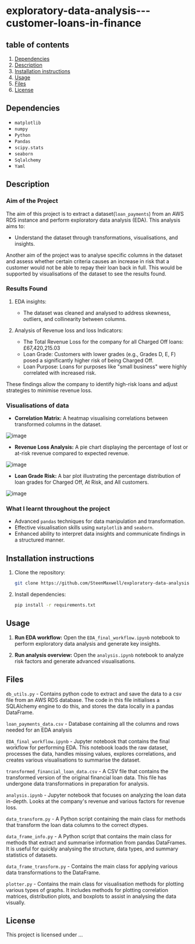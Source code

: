 # exploratory-data-analysis---customer-loans-in-finance

## table of contents
1. [Dependencies](#Dependencies)
2. [Description](#Description)
3. [Installation instructions](#Installation-instructions)
4. [Usage](#Usage)
5. [Files](#Files)
6. [License](#License)

## Dependencies
- `matplotlib`
- `numpy`
- `Python` 
- `Pandas`
- `scipy.stats`
- `seaborn`
- `Sqlalchemy`
- `Yaml`


## Description
### Aim of the Project
The aim of this project is to extract a dataset(`loan_payments`) from an AWS RDS instance and perform exploratory data analysis (EDA). This analysis aims to:
- Understand the dataset through transformations, visualisations, and insights.

Another aim of the project was to analyse specific columns in the dataset and assess whether certain criteria causes an increase in risk that a customer would not be able to repay their loan back in full. This would be supported by visualisations of the dataset to see the results found.

### Results Found
1) EDA insights:
   - The dataset was cleaned and analysed to address skewness, outliers, and collinearity between columns.
  
2) Analysis of Revenue loss and loss Indicators:
   - The Total Revenue Loss for the company for all Charged Off loans: £67,420,215.03
   - Loan Grade: Customers with lower grades (e.g., Grades D, E, F) posed a significantly higher risk of being Charged Off.
   - Loan Purpose: Loans for purposes like "small business" were highly correlated with increased risk.
  
These findings allow the company to identify high-risk loans and adjust strategies to minimise revenue loss.

### Visualisations of data
- **Correlation Matrix:**
  A heatmap visualising correlations between transformed columns in the dataset.

![image](https://github.com/user-attachments/assets/1ca6d7d2-8c12-4d30-8f66-7c8ade02b623)

- **Revenue Loss Analysis:**
  A pie chart displaying the percentage of lost or at-risk revenue compared to expected revenue.
  
![image](https://github.com/user-attachments/assets/8f328f76-f84e-4c95-8d98-08623caf1942)

- **Loan Grade Risk:**
  A bar plot illustrating the percentage distribution of loan grades for Charged Off, At Risk, and All customers.
  
![image](https://github.com/user-attachments/assets/f7e752d2-b5b1-4cb9-952b-ab485df09823)



### What I learnt throughout the project
- Advanced `pandas` techniques for data manipulation and transformation.
- Effective visualisation skills using `matplotlib` and `seaborn`.
- Enhanced ability to interpret data insights and communicate findings in a structured manner.

## Installation instructions
1) Clone the repository:
   ```bash
   git clone https://github.com/SteenMaxwell/exploratory-data-analysis---customer-loans-in-finance681.git
   ```

2) Install dependencies:
   ```bash
   pip install -r requirements.txt
   ```

## Usage
1) **Run EDA workflow:**
   Open the `EDA_final_workflow.ipynb` notebook to perform exploratory data analysis and generate key insights.

2) **Run analysis overview:**
   Open the `analysis.ipynb` notebook to analyze risk factors and generate advanced visualisations.

## Files
`db_utils.py` - Contains python code to extract and save the data to a csv file from an AWS RDS database. The code in this file initialises a SQLAlchemy engine to do this, and stores the data locally in a pandas DataFrame.

`loan_payments_data.csv` - Database containing all the columns and rows needed for an EDA analysis

`EDA_final_workflow.ipynb` - Jupyter notebook that contains the final workflow for performing EDA. This notebook loads the raw dataset, processes the data, handles missing values, explores correlations, and creates various visualisations to summarise the dataset.

`transformed_financial_loan_data.csv` - A CSV file that contains the transformed version of the original financial loan data. This file has undergone data transformations in preparation for analysis.

`analysis.ipynb` - Jupyter notebook that focuses on analyzing the loan data in-depth. Looks at the company's revenue and various factors for revenue loss.

`data_transform.py` - A Python script containing the main class for methods that transform the loan data columns to the correct dtypes.

`data_frame_info.py` - A Python script that contains the main class for methods that extract and summarise information from pandas DataFrames. It is useful for quickly analysing the structure, data types, and summary statistics of datasets.

`data_frame_transform.py` - Contains the main class for applying various data transformations to the DataFrame.

`plotter.py` -   Contains the main class for visualisation methods for plotting various types of graphs. It includes methods for plotting correlation matrices, distribution plots, and boxplots to assist in analysing the data visually.


## License 
This project is licensed under ...
